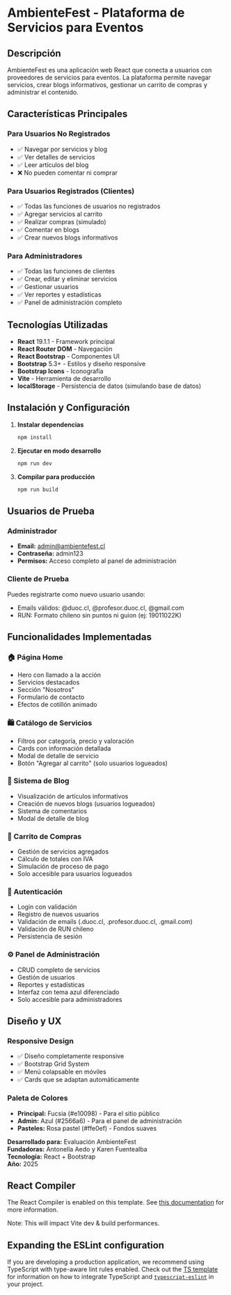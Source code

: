 # AmbienteFest - Plataforma de Servicios para Eventos

## Descripción

AmbienteFest es una aplicación web React que conecta a usuarios con proveedores de servicios para eventos. La plataforma permite navegar servicios, crear blogs informativos, gestionar un carrito de compras y administrar el contenido.

## Características Principales

### Para Usuarios No Registrados
- ✅ Navegar por servicios y blog
- ✅ Ver detalles de servicios
- ✅ Leer artículos del blog
- ❌ No pueden comentar ni comprar

### Para Usuarios Registrados (Clientes)
- ✅ Todas las funciones de usuarios no registrados
- ✅ Agregar servicios al carrito
- ✅ Realizar compras (simulado)
- ✅ Comentar en blogs
- ✅ Crear nuevos blogs informativos

### Para Administradores
- ✅ Todas las funciones de clientes
- ✅ Crear, editar y eliminar servicios
- ✅ Gestionar usuarios
- ✅ Ver reportes y estadísticas
- ✅ Panel de administración completo

## Tecnologías Utilizadas

- **React** 19.1.1 - Framework principal
- **React Router DOM** - Navegación
- **React Bootstrap** - Componentes UI
- **Bootstrap** 5.3+ - Estilos y diseño responsive
- **Bootstrap Icons** - Iconografía
- **Vite** - Herramienta de desarrollo
- **localStorage** - Persistencia de datos (simulando base de datos)

## Instalación y Configuración

1. **Instalar dependencias**
   ```bash
   npm install
   ```

2. **Ejecutar en modo desarrollo**
   ```bash
   npm run dev
   ```

3. **Compilar para producción**
   ```bash
   npm run build
   ```

## Usuarios de Prueba

### Administrador
- **Email:** admin@ambientefest.cl
- **Contraseña:** admin123
- **Permisos:** Acceso completo al panel de administración

### Cliente de Prueba
Puedes registrarte como nuevo usuario usando:
- Emails válidos: @duoc.cl, @profesor.duoc.cl, @gmail.com
- RUN: Formato chileno sin puntos ni guion (ej: 19011022K)

## Funcionalidades Implementadas

### 🏠 Página Home
- Hero con llamado a la acción
- Servicios destacados
- Sección "Nosotros"
- Formulario de contacto
- Efectos de cotillón animado

### 🛍️ Catálogo de Servicios
- Filtros por categoría, precio y valoración
- Cards con información detallada
- Modal de detalle de servicio
- Botón "Agregar al carrito" (solo usuarios logueados)

### 📝 Sistema de Blog
- Visualización de artículos informativos
- Creación de nuevos blogs (usuarios logueados)
- Sistema de comentarios
- Modal de detalle de blog

### 🛒 Carrito de Compras
- Gestión de servicios agregados
- Cálculo de totales con IVA
- Simulación de proceso de pago
- Solo accesible para usuarios logueados

### 🔐 Autenticación
- Login con validación
- Registro de nuevos usuarios
- Validación de emails (.duoc.cl, .profesor.duoc.cl, .gmail.com)
- Validación de RUN chileno
- Persistencia de sesión

### ⚙️ Panel de Administración
- CRUD completo de servicios
- Gestión de usuarios
- Reportes y estadísticas
- Interfaz con tema azul diferenciado
- Solo accesible para administradores

## Diseño y UX

### Responsive Design
- ✅ Diseño completamente responsive
- ✅ Bootstrap Grid System
- ✅ Menú colapsable en móviles
- ✅ Cards que se adaptan automáticamente

### Paleta de Colores
- **Principal:** Fucsia (#e10098) - Para el sitio público
- **Admin:** Azul (#2566a6) - Para el panel de administración
- **Pasteles:** Rosa pastel (#ffe0ef) - Fondos suaves

**Desarrollado para:** Evaluación AmbienteFest  
**Fundadoras:** Antonella Aedo y Karen Fuentealba  
**Tecnología:** React + Bootstrap  
**Año:** 2025

## React Compiler

The React Compiler is enabled on this template. See [this documentation](https://react.dev/learn/react-compiler) for more information.

Note: This will impact Vite dev & build performances.

## Expanding the ESLint configuration

If you are developing a production application, we recommend using TypeScript with type-aware lint rules enabled. Check out the [TS template](https://github.com/vitejs/vite/tree/main/packages/create-vite/template-react-ts) for information on how to integrate TypeScript and [`typescript-eslint`](https://typescript-eslint.io) in your project.

